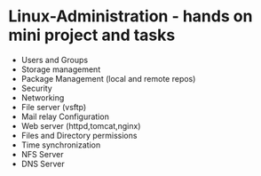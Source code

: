 # Linux-Administration - hands on mini project and tasks
- Users and Groups
- Storage management
- Package Management (local and remote repos)
- Security
- Networking
- File server (vsftp)
- Mail relay Configuration
- Web server (httpd,tomcat,nginx)
- Files and Directory permissions
- Time synchronization
- NFS Server
- DNS Server
  

